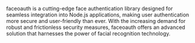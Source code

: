 ﻿faceoauth is a cutting-edge face authentication library designed for seamless integration into Node.js applications, making user authentication more secure and user-friendly than ever. With the increasing demand for robust and frictionless security measures, faceoauth offers an advanced solution that harnesses the power of facial recognition technology.
